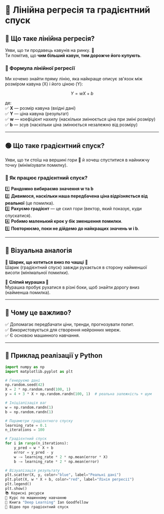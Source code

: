 # 📘 Лінійна регресія та градієнтний спуск  

## 🔴 Що таке лінійна регресія?  
Уяви, що ти продавець кавунів на ринку. 🍉  
Ти помітив, що **чим більший кавун, тим дорожче його купують**.  

### 📏 Формула лінійної регресії  
Ми хочемо знайти пряму лінію, яка найкраще описує зв'язок між розміром кавуна (X) і його ціною (Y):  

$$
Y = wX + b
$$

де:  
✅ **X** — розмір кавуна (вхідні дані)  
✅ **Y** — ціна кавуна (результат)  
✅ **w** — коефіцієнт нахилу (наскільки змінюється ціна при зміні розміру)  
✅ **b** — зсув (наскільки ціна змінюється незалежно від розміру)  

---

## 🟢 Що таке градієнтний спуск?  
Уяви, що ти стоїш на вершині гори 🌄 й хочеш спуститися в найнижчу точку (мінімізувати помилку).  

### 🚀 Як працює градієнтний спуск?  
1️⃣ **Рандомно вибираємо значення w та b**  
2️⃣ **Дивимося, наскільки наша передбачена ціна відрізняється від реальної** (це помилка).  
3️⃣ **Рахуємо градієнт** — це схил гори (вектор, який показує, куди спускатися).  
4️⃣ **Робимо маленький крок у бік зменшення помилки**.  
5️⃣ **Повторюємо, поки не дійдемо до найкращих значень w і b**.  

---

## 🎨 Візуальна аналогія  
🔹 **Шарик, що котиться вниз по чашці** 🏀  
Шарик (градієнтний спуск) завжди рухається в сторону найменшої висоти (мінімальної помилки).  

🔹 **Сліпий мурашка 🐜**  
Мурашка пробує рухатися в різні боки, щоб знайти дорогу вниз (найменша помилка).  

---

## 🔵 Чому це важливо?  
✅ Допомагає передбачати ціни, тренди, прогнозувати попит.  
✅ Використовується для створення нейронних мереж.  
✅ Є основою машинного навчання.  

---

## 📌 Приклад реалізації у Python  
```python
import numpy as np
import matplotlib.pyplot as plt

# Генеруємо дані
np.random.seed(42)
X = 2 * np.random.rand(100, 1)
y = 4 + 3 * X + np.random.randn(100, 1)  # реальна залежність + шум

# Ініціалізація ваг
w = np.random.randn(1)
b = np.random.randn(1)

# Параметри градієнтного спуску
learning_rate = 0.1
n_iterations = 100

# Градієнтний спуск
for i in range(n_iterations):
    y_pred = w * X + b
    error = y_pred - y
    w -= learning_rate * 2 * np.mean(error * X)
    b -= learning_rate * 2 * np.mean(error)

# Візуалізація результату
plt.scatter(X, y, color="blue", label="Реальні дані")
plt.plot(X, w * X + b, color="red", label="Лінія регресії")
plt.legend()
plt.show()
📚 Корисні ресурси
🔗 Курс по машинному навчанню
📘 Книга "Deep Learning" Ian Goodfellow
🎥 Відео про градієнтний спуск
